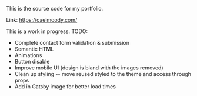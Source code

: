 This is the source code for my portfolio.

Link: https://caelmoody.com/

This is a work in progress. TODO:

- Complete contact form validation & submission
- Semantic HTML
- Animations
- Button disable
- Improve mobile UI (design is bland with the images removed)
- Clean up styling -- move reused styled to the theme and access through props
- Add in Gatsby image for better load times
